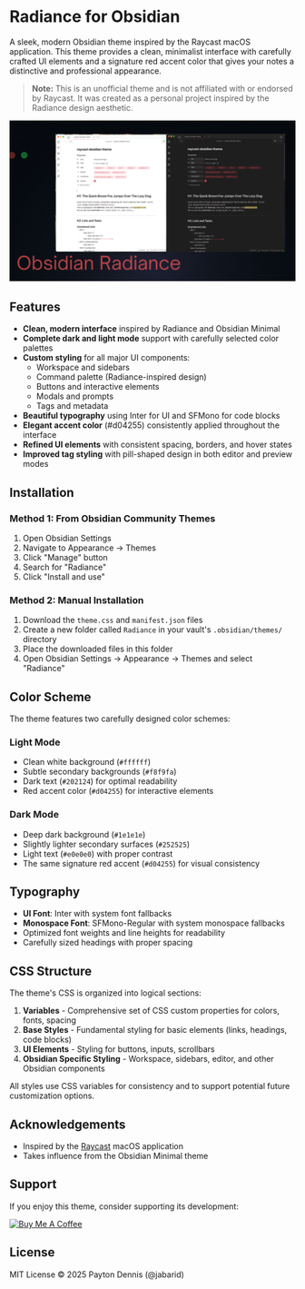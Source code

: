 # Radiance for Obsidian

A sleek, modern Obsidian theme inspired by the Raycast macOS application. This theme provides a clean, minimalist interface with carefully crafted UI elements and a signature red accent color that gives your notes a distinctive and professional appearance.

> **Note:** This is an unofficial theme and is not affiliated with or endorsed by Raycast. It was created as a personal project inspired by the Radiance design aesthetic.

![Radiance Theme Preview](preview.png)

## Features

- **Clean, modern interface** inspired by Radiance and Obsidian Minimal
- **Complete dark and light mode** support with carefully selected color palettes
- **Custom styling** for all major UI components:
  - Workspace and sidebars
  - Command palette (Radiance-inspired design)
  - Buttons and interactive elements
  - Modals and prompts
  - Tags and metadata
- **Beautiful typography** using Inter for UI and SFMono for code blocks
- **Elegant accent color** (#d04255) consistently applied throughout the interface
- **Refined UI elements** with consistent spacing, borders, and hover states
- **Improved tag styling** with pill-shaped design in both editor and preview modes

## Installation

### Method 1: From Obsidian Community Themes

1. Open Obsidian Settings
2. Navigate to Appearance → Themes
3. Click "Manage" button
4. Search for "Radiance"
5. Click "Install and use"

### Method 2: Manual Installation

1. Download the `theme.css` and `manifest.json` files
2. Create a new folder called `Radiance` in your vault's `.obsidian/themes/` directory
3. Place the downloaded files in this folder
4. Open Obsidian Settings → Appearance → Themes and select "Radiance"

## Color Scheme

The theme features two carefully designed color schemes:

### Light Mode
- Clean white background (`#ffffff`)
- Subtle secondary backgrounds (`#f8f9fa`)
- Dark text (`#202124`) for optimal readability
- Red accent color (`#d04255`) for interactive elements

### Dark Mode
- Deep dark background (`#1e1e1e`)
- Slightly lighter secondary surfaces (`#252525`)
- Light text (`#e0e0e0`) with proper contrast
- The same signature red accent (`#d04255`) for visual consistency

## Typography

- **UI Font**: Inter with system font fallbacks
- **Monospace Font**: SFMono-Regular with system monospace fallbacks
- Optimized font weights and line heights for readability
- Carefully sized headings with proper spacing

## CSS Structure

The theme's CSS is organized into logical sections:

1. **Variables** - Comprehensive set of CSS custom properties for colors, fonts, spacing
2. **Base Styles** - Fundamental styling for basic elements (links, headings, code blocks)
3. **UI Elements** - Styling for buttons, inputs, scrollbars
4. **Obsidian Specific Styling** - Workspace, sidebars, editor, and other Obsidian components

All styles use CSS variables for consistency and to support potential future customization options.

## Acknowledgements

- Inspired by the [Raycast](https://raycast.com/) macOS application
- Takes influence from the Obsidian Minimal theme

## Support

If you enjoy this theme, consider supporting its development:

[![Buy Me A Coffee](https://img.shields.io/badge/Buy%20Me%20A%20Coffee-Support-yellow.svg)](https://www.buymeacoffee.com/jabarid)

## License

MIT License © 2025 Payton Dennis (@jabarid)